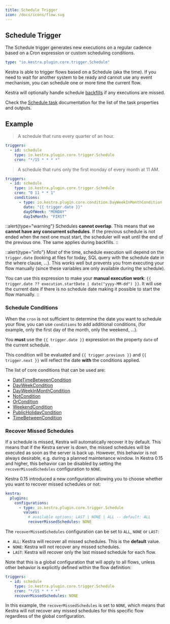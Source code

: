 ```yaml
---
title: Schedule Trigger
icon: /docs/icons/flow.svg
---
```


## Schedule Trigger

The Schedule trigger generates new executions on a regular cadence based on a Cron expression or custom scheduling conditions.

```yaml
type: "io.kestra.plugin.core.trigger.Schedule"
```

Kestra is able to trigger flows based on a Schedule (aka the time). If you need to wait for another system to be ready and cannot use any event mechanism, you can schedule one or more time the current flow.

Kestra will optionally handle schedule [backfills](/docs/concepts/backfill) if any executions are missed.

Check the [Schedule task](/plugins/core/triggers/io.kestra.plugin.core.trigger.Schedule) documentation for the list of the task properties and outputs.


## Example
> A schedule that runs every quarter of an hour.

```yaml
triggers:
  - id: schedule
    type: io.kestra.plugin.core.trigger.Schedule
    cron: "*/15 * * * *"
```

> A schedule that runs only the first monday of every month at 11 AM.
>
```yaml
triggers:
  - id: schedule
    type: io.kestra.plugin.core.trigger.Schedule
    cron: "0 11 * * 1"
    conditions:
      - type: io.kestra.plugin.core.condition.DayWeekInMonthCondition
        date: "{{ trigger.date }}"
        dayOfWeek: "MONDAY"
        dayInMonth: "FIRST"
```

::alert{type="warning"}
Schedules **cannot overlap**. This means that we **cannot have any concurrent schedules**. If the previous schedule is not ended when the next one must start, the scheduler will wait until the end of the previous one. The same applies during backfills.
::

::alert{type="info"}
Most of the time, schedule execution will depend on the `trigger.date` (looking at files for today, SQL query with the schedule date in the where clause, ...). This works well but prevents you from executing your flow manually (since these variables are only available during the schedule).

You can use this expression to make your **manual execution work**: `{{ trigger.date ?? execution.startDate | date("yyyy-MM-dd") }}`. It will use the current date if there is no schedule date making it possible to start the flow manually.
::


### Schedule Conditions

When the `cron` is not sufficient to determine the date you want to schedule your flow, you can use `conditions` to add additional conditions, (for example, only the first day of the month, only the weekend, ...).

You **must** use the `{{ trigger.date }}` expression on the property `date` of the current schedule.

This condition will be evaluated and `{{ trigger.previous }}` and `{{ trigger.next }}` will reflect the date **with** the conditions applied.

The list of core conditions that can be used are:

 - [DateTimeBetweenCondition](/plugins/core/conditions/io.kestra.plugin.core.condition.DateTimeBetweenCondition)
 - [DayWeekCondition](/plugins/core/conditions/io.kestra.plugin.core.condition.DayWeekCondition)
 - [DayWeekInMonthCondition](/plugins/core/conditions/io.kestra.plugin.core.condition.DayWeekInMonthCondition)
 - [NotCondition](/plugins/core/conditions/io.kestra.plugin.core.condition.NotCondition)
 - [OrCondition](/plugins/core/conditions/io.kestra.plugin.core.condition.OrCondition)
 - [WeekendCondition](/plugins/core/conditions/io.kestra.plugin.core.condition.WeekendCondition)
 - [PublicHolidayCondition](/plugins/core/conditions/io.kestra.plugin.core.condition.publicholidaycondition)
 - [TimeBetweenCondition](/plugins/core/conditions/io.kestra.plugin.core.condition.timebetweencondition)

### Recover Missed Schedules

If a schedule is missed, Kestra will automatically recover it by default. This means that if the Kestra server is down, the missed schedules will be executed as soon as the server is back up. However, this behavior is not always desirable, e.g. during a planned maintenance window. In Kestra 0.15 and higher, this behavior can be disabled by setting the `recoverMissedSchedules` configuration to `NONE`.

Kestra 0.15 introduced a new configuration allowing you to choose whether you want to recover missed schedules or not:

```yaml
kestra:
  plugins:
    configurations:
      - type: io.kestra.plugin.core.trigger.Schedule
        values:
          # available options: LAST | NONE | ALL -- default: ALL
          recoverMissedSchedules: NONE
```

The `recoverMissedSchedules` configuration can be set to `ALL`, `NONE` or `LAST`:
- `ALL`: Kestra will recover all missed schedules. This is the **default** value.
- `NONE`: Kestra will not recover any missed schedules.
- `LAST`: Kestra will recover only the last missed schedule for each flow.

Note that this is a global configuration that will apply to all flows, unless other behavior is explicitly defined within the flow definition:

```yaml
triggers:
  - id: schedule
    type: io.kestra.plugin.core.trigger.Schedule
    cron: "*/15 * * * *"
    recoverMissedSchedules: NONE
```

In this example, the `recoverMissedSchedules` is set to `NONE`, which means that Kestra will not recover any missed schedules for this specific flow regardless of the global configuration.
